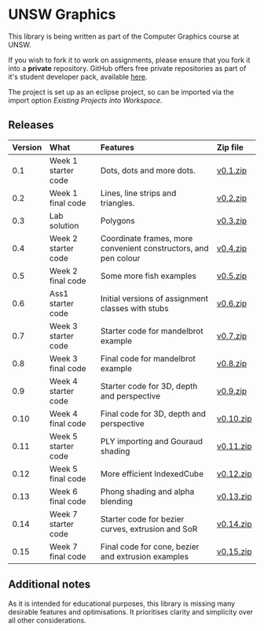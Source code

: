 # UNSW Graphics

This library is being written as part of the Computer Graphics course at UNSW.

If you wish to fork it to work on assignments, please ensure that you fork it into a **private** repository. GitHub offers free private repositories as part of it's student developer pack, available [here](https://education.github.com/pack).

The project is set up as an eclipse project, so can be imported via the import option *Existing Projects into Workspace*.

## Releases

| Version | What                | Features                                                        | Zip file                                                               |
|:--------|:--------------------|:----------------------------------------------------------------|:-----------------------------------------------------------------------|
| 0.1     | Week 1 starter code | Dots, dots and more dots.                                       | [v0.1.zip](https://github.com/robeverest/UNSWgraph/archive/v0.1.zip)   |
| 0.2     | Week 1 final code   | Lines, line strips and triangles.                               | [v0.2.zip](https://github.com/robeverest/UNSWgraph/archive/v0.2.zip)   |
| 0.3     | Lab solution        | Polygons                                                        | [v0.3.zip](https://github.com/robeverest/UNSWgraph/archive/v0.3.zip)   |
| 0.4     | Week 2 starter code | Coordinate frames, more convenient constructors, and pen colour | [v0.4.zip](https://github.com/robeverest/UNSWgraph/archive/v0.4.zip)   |
| 0.5     | Week 2 final code   | Some more fish examples                                         | [v0.5.zip](https://github.com/robeverest/UNSWgraph/archive/v0.5.zip)   |
| 0.6     | Ass1 starter code   | Initial versions of assignment classes with stubs               | [v0.6.zip](https://github.com/robeverest/UNSWgraph/archive/v0.6.zip)   |
| 0.7     | Week 3 starter code | Starter code for mandelbrot example                             | [v0.7.zip](https://github.com/robeverest/UNSWgraph/archive/v0.7.zip)   |
| 0.8     | Week 3 final code   | Final code for mandelbrot example                               | [v0.8.zip](https://github.com/robeverest/UNSWgraph/archive/v0.8.zip)   |
| 0.9     | Week 4 starter code | Starter code for 3D, depth and perspective                      | [v0.9.zip](https://github.com/robeverest/UNSWgraph/archive/v0.9.zip)   |
| 0.10    | Week 4 final code   | Final code for 3D, depth and perspective                        | [v0.10.zip](https://github.com/robeverest/UNSWgraph/archive/v0.10.zip) |
| 0.11    | Week 5 starter code | PLY importing and Gouraud shading                               | [v0.11.zip](https://github.com/robeverest/UNSWgraph/archive/v0.11.zip) |
| 0.12    | Week 5 final code   | More efficient IndexedCube                                      | [v0.12.zip](https://github.com/robeverest/UNSWgraph/archive/v0.12.zip) |
| 0.13    | Week 6 final code   | Phong shading and alpha blending                                | [v0.13.zip](https://github.com/robeverest/UNSWgraph/archive/v0.13.zip) |
| 0.14    | Week 7 starter code | Starter code for bezier curves, extrusion and SoR               | [v0.14.zip](https://github.com/robeverest/UNSWgraph/archive/v0.14.zip) |
| 0.15    | Week 7 final code   | Final code for cone, bezier and extrusion examples              | [v0.15.zip](https://github.com/robeverest/UNSWgraph/archive/v0.15.zip) |

## Additional notes

As it is intended for educational purposes, this library is missing many desirable features and optimisations. It prioritises clarity and simplicity over all other considerations.